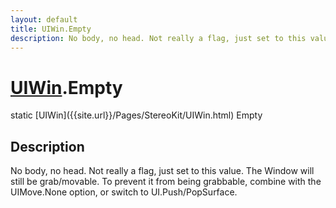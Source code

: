 ```yaml
---
layout: default
title: UIWin.Empty
description: No body, no head. Not really a flag, just set to this value. The Window will still be grab/movable. To prevent it from being grabbable, combine with the UIMove.None option, or switch to UI.Push/PopSurface.
---
```

# [UIWin]({{site.url}}/Pages/StereoKit/UIWin.html).Empty

<div class='signature' markdown='1'>
static [UIWin]({{site.url}}/Pages/StereoKit/UIWin.html) Empty
</div>

## Description
No body, no head. Not really a flag, just set to this
value. The Window will still be grab/movable. To prevent it from
being grabbable, combine with the UIMove.None option, or switch
to UI.Push/PopSurface.

